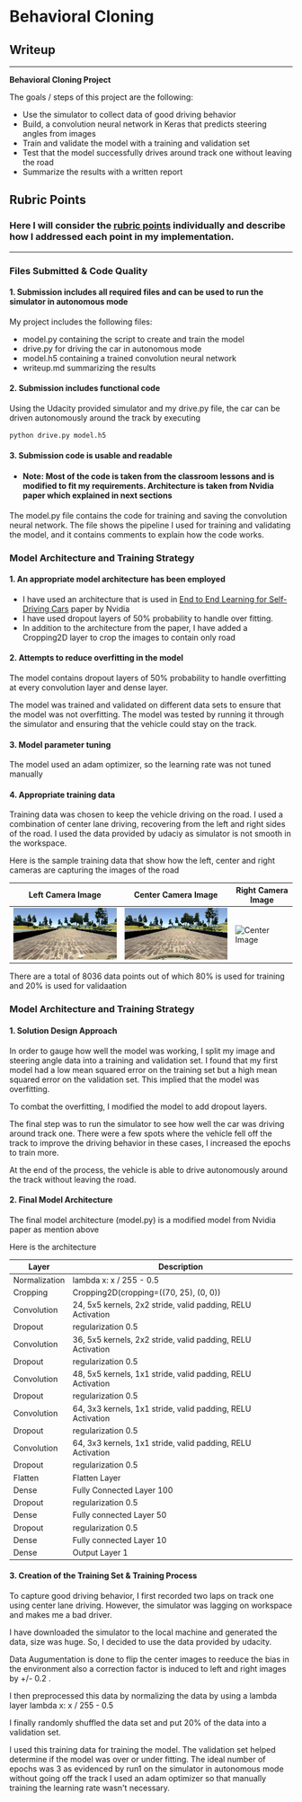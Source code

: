 # **Behavioral Cloning** 

## Writeup 

---

**Behavioral Cloning Project**

The goals / steps of this project are the following:
* Use the simulator to collect data of good driving behavior
* Build, a convolution neural network in Keras that predicts steering angles from images
* Train and validate the model with a training and validation set
* Test that the model successfully drives around track one without leaving the road
* Summarize the results with a written report


## Rubric Points
### Here I will consider the [rubric points](https://review.udacity.com/#!/rubrics/432/view) individually and describe how I addressed each point in my implementation.  

---
### Files Submitted & Code Quality

#### 1. Submission includes all required files and can be used to run the simulator in autonomous mode

My project includes the following files:
* model.py containing the script to create and train the model
* drive.py for driving the car in autonomous mode
* model.h5 containing a trained convolution neural network 
* writeup.md summarizing the results

#### 2. Submission includes functional code
Using the Udacity provided simulator and my drive.py file, the car can be driven autonomously around the track by executing 
```sh
python drive.py model.h5
```

#### 3. Submission code is usable and readable

* #### Note: Most of the code is taken from the classroom lessons and is modified to fit my requirements. Architecture is taken from Nvidia paper which explained in next sections

The model.py file contains the code for training and saving the convolution neural network. The file shows the pipeline I used for training and validating the model, and it contains comments to explain how the code works.

### Model Architecture and Training Strategy

#### 1. An appropriate model architecture has been employed

* I have used an architecture that is used in [End to End Learning for Self-Driving Cars](https://arxiv.org/pdf/1604.07316.pdf) paper by Nvidia
* I have used dropout layers of 50% probability to handle over fitting.
* In addition to the architecture from the paper, I have added a Cropping2D layer to crop the images to contain only road

#### 2. Attempts to reduce overfitting in the model

The model contains dropout layers of 50% probability to handle overfitting at every convolution layer and dense layer.

The model was trained and validated on different data sets to ensure that the model was not overfitting. The model was tested by running it through the simulator and ensuring that the vehicle could stay on the track.

#### 3. Model parameter tuning

The model used an adam optimizer, so the learning rate was not tuned manually

#### 4. Appropriate training data

Training data was chosen to keep the vehicle driving on the road. I used a combination of center lane driving, recovering from the left and right sides of the road. I used the data provided by udaciy as simulator is not smooth in the workspace. 

Here is the sample training data that show how the left, center and right cameras are capturing the images of the road

| Left Camera Image  | Center Camera Image | Right Camera Image |
| ------------- | ------------- | ------------- |
| ![Center Image](examples/left_2016_12_01_13_30_48_287.jpg) | ![Center Image](examples/center_2016_12_01_13_30_48_287.jpg)  | ![Center Image](examples/right_2016_12_01_13_30_48_287.jpg)  |


There are a total of 8036 data points out of which 80% is used for training and 20% is used for validaation

### Model Architecture and Training Strategy

#### 1. Solution Design Approach


In order to gauge how well the model was working, I split my image and steering angle data into a training and validation set. I found that my first model had a low mean squared error on the training set but a high mean squared error on the validation set. This implied that the model was overfitting. 

To combat the overfitting, I modified the model to add dropout layers.


The final step was to run the simulator to see how well the car was driving around track one. There were a few spots where the vehicle fell off the track to improve the driving behavior in these cases, I increased the epochs to train more.

At the end of the process, the vehicle is able to drive autonomously around the track without leaving the road.

#### 2. Final Model Architecture

The final model architecture (model.py) is a modified model from Nvidia paper as mention above

Here is the architecture 

| Layer         | Description                                                 |
|---------------|-------------------------------------------------------------|
| Normalization | lambda x: x / 255 - 0.5                                     |
| Cropping      | Cropping2D(cropping=((70, 25), (0, 0))                      |
| Convolution   | 24, 5x5 kernels, 2x2 stride, valid padding, RELU Activation |
| Dropout       | regularization 0.5                                          |
| Convolution   | 36, 5x5 kernels, 2x2 stride, valid padding, RELU Activation |
| Dropout       | regularization 0.5                                          |
| Convolution   | 48, 5x5 kernels, 1x1 stride, valid padding, RELU Activation |
| Dropout       | regularization 0.5                                          |
| Convolution   | 64, 3x3 kernels, 1x1 stride, valid padding, RELU Activation |
| Dropout       | regularization 0.5                                          |
| Convolution   | 64, 3x3 kernels, 1x1 stride, valid padding, RELU Activation |
| Dropout       | regularization 0.5                                          |
| Flatten       | Flatten Layer                                               |
| Dense         | Fully Connected Layer 100                                   |
| Dropout       | regularization 0.5                                          |
| Dense         | Fully connected Layer 50                                    |
| Dropout       | regularization 0.5                                          |
| Dense         | Fully connected Layer 10                                    |
| Dense         | Output Layer 1                                              |

#### 3. Creation of the Training Set & Training Process

To capture good driving behavior, I first recorded two laps on track one using center lane driving. However, the simulator was lagging on workspace and makes me a bad driver. 

I have downloaded the simulator to the local machine and generated the data, size was huge. So, I decided to use the data provided by udacity.

Data Augumentation is done to flip the center images to reeduce the bias in the environment also a correction factor is induced to left and right images by +/- 0.2 .

I then preprocessed this data by normalizing the data by using a lambda layer lambda x: x / 255 - 0.5  


I finally randomly shuffled the data set and put 20% of the data into a validation set. 

I used this training data for training the model. The validation set helped determine if the model was over or under fitting. The ideal number of epochs was 3 as evidenced by run1 on the simulator in autonomous mode without going off the track I used an adam optimizer so that manually training the learning rate wasn't necessary.

